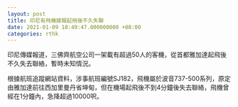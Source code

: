 ```yaml
---
layout: post
title: 印尼有飛機據報起飛後不久失聯
date: 2021-01-09 18:49:47.000000000 +08:00
categories: rthk
---
```


印尼傳媒報道，三佛齊航空公司一架載有超過50人的客機，從首都雅加達起飛後不久失去聯絡，暫時未知情況。

根據航班追蹤網站資料，涉事航班編號SJ182，飛機屬於波音737-500系列，原定由雅加達前往西加里曼丹省坤甸，但在機場起飛後不到4分鐘後失去聯絡，飛機曾經在1分鐘內，急降超過10000呎。
